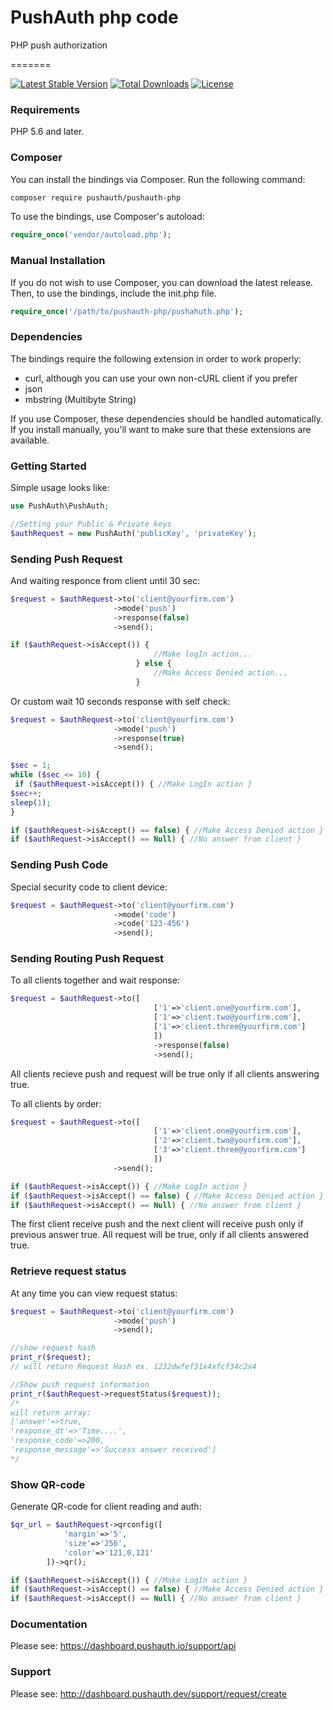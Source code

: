 # PushAuth php code
PHP push authorization


=======


[![Latest Stable Version](https://poser.pugx.org/pushauth/pushauth/v/stable)](https://packagist.org/packages/pushauth/pushauth)
[![Total Downloads](https://poser.pugx.org/pushauth/pushauth/downloads)](https://packagist.org/packages/pushauth/pushauth)
[![License](https://poser.pugx.org/pushauth/pushauth/license)](https://packagist.org/packages/pushauth/pushauth)

### Requirements
PHP 5.6 and later.

### Composer
You can install the bindings via Composer. Run the following command:

```bash
composer require pushauth/pushauth-php
```

To use the bindings, use Composer's autoload:
```php
require_once('vendor/autoload.php');
```

### Manual Installation

If you do not wish to use Composer, you can download the latest release. Then, to use the bindings, include the init.php file.

```php 
require_once('/path/to/pushauth-php/pushahuth.php');
```

### Dependencies

The bindings require the following extension in order to work properly:

* curl, although you can use your own non-cURL client if you prefer
* json
* mbstring (Multibyte String)

If you use Composer, these dependencies should be handled automatically. If you install manually, you'll want to make sure that these extensions are available.

### Getting Started

Simple usage looks like:

```php
use PushAuth\PushAuth;

//Setting your Public & Private keys
$authRequest = new PushAuth('publicKey', 'privateKey');
```

### Sending Push Request

And waiting responce from client until 30 sec:

```php
$request = $authRequest->to('client@yourfirm.com')
                       ->mode('push')
                       ->response(false)
                       ->send();

if ($authRequest->isAccept()) {
                                //Make logIn action...
                            } else {
                                //Make Access Denied action...
                            }
```

Or custom wait 10 seconds response with self check:

```php
$request = $authRequest->to('client@yourfirm.com')
                       ->mode('push')
                       ->response(true)
                       ->send();

$sec = 1;
while ($sec <= 10) {
 if ($authRequest->isAccept()) { //Make LogIn action }
$sec++;
sleep(1);
}

if ($authRequest->isAccept() == false) { //Make Access Denied action }
if ($authRequest->isAccept() == Null) { //No answer from client }  
```

### Sending Push Code

Special security code to client device:

```php
$request = $authRequest->to('client@yourfirm.com')
                       ->mode('code')
                       ->code('123-456')
                       ->send();
```

### Sending Routing Push Request

To all clients together and wait response:

```php
$request = $authRequest->to([
                                ['1'=>'client.one@yourfirm.com'],
                                ['1'=>'client.two@yourfirm.com'],
                                ['1'=>'client.three@yourfirm.com']
                                ])
                                ->response(false)
                                ->send();
```

All clients recieve push and request will be true only if all clients answering true.


To all clients by order:

```php
$request = $authRequest->to([
                                ['1'=>'client.one@yourfirm.com'],
                                ['2'=>'client.two@yourfirm.com'],
                                ['3'=>'client.three@yourfirm.com']
                                ])
                       ->send();

if ($authRequest->isAccept()) { //Make LogIn action }
if ($authRequest->isAccept() == false) { //Make Access Denied action }
if ($authRequest->isAccept() == Null) { //No answer from client }
```
                            
The first client receive push and the next client will receive push only if previous answer true. All request will be true, only if all clients answered true.


### Retrieve request status

At any time you can view request status:
```php
$request = $authRequest->to('client@yourfirm.com')
                       ->mode('push')
                       ->send();

//show request hash
print_r($request);
// will return Request Hash ex. 1232dwfef31x4xfcf34c2x4

//Show push request information
print_r($authRequest->requestStatus($request));
/*
will return array:
['answer'=>true,
'response_dt'=>'Time....',
'response_code'=>200,
'response_message'=>'Success answer received']
*/
```

### Show QR-code

Generate QR-code for client reading and auth:
```php
$qr_url = $authRequest->qrconfig([
            'margin'=>'5',
            'size'=>'256',
            'color'=>'121,0,121'
        ])->qr();

if ($authRequest->isAccept()) { //Make LogIn action }
if ($authRequest->isAccept() == false) { //Make Access Denied action }
if ($authRequest->isAccept() == Null) { //No answer from client }
```
                            
### Documentation

Please see: https://dashboard.pushauth.io/support/api

### Support

Please see: http://dashboard.pushauth.dev/support/request/create

